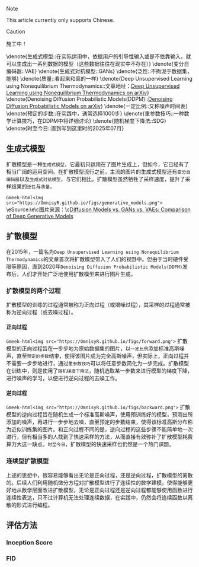 > [!NOTE]
> This article currently only supports Chinese.

> [!CAUTION]
> 施工中！

<!-- ##{"script":"<script src='https://OmnisyR.github.io/assets/HyperTOC.js'></script>"}## -->

\denote{生成式模型::在实际运用中，依据用户的引导性输入或是不依靠输入，就可以生成出一系列数据的模型（这些数据往往在现实中不存在）}
\denote{变分自编码器::VAE}
\denote{生成式对抗模型::GANs}
\denote{泛性::不拘泥于数据集，能够}
\denote{质量::看起来和真的一样}
\denote{Deep Unsupervised Learning using Nonequilibrium Thermodynamics::文章地址：[Deep Unsupervised Learning using Nonequilibrium Thermodynamics on arXiv](https://arxiv.org/abs/1503.03585)}
\denote{Denoising Diffusion Probabilistic Models(DDPM)::[Denoising Diffusion Probabilistic Models on arXiv](https://arxiv.org/abs/2006.11239)}
\denote{一定比例::又称噪声时间表}
\denote{预定的步数::在实践中，通常选择1000步}
\denote{重参数技巧::一种数学计算技巧，在DDPM中将详细讨论}
\denote{随机梯度下降法::SDG}
\denote{时至今日::直到写到这里时的2025年07月}

## 生成式模型
扩散模型是一种`生成式模型`，它最初只运用在了图片生成上，但如今，它已经有了相当广阔的运用空间。在扩散模型流行之前，主流的图片的生成式模型还有`变分自编码器`以及`生成式对抗模型`，与它们相比，扩散模型虽然牺牲了采样速度，提升了采样结果的`泛性`与`质量`。

`Gmeek-html<img src="https://OmnisyR.github.io/figs/generative_models.png">`
\eSource:\e\c图片来源：\c[Diffusion Models vs. GANs vs. VAEs: Comparison of Deep Generative Models](https://pub.towardsai.net/diffusion-models-vs-gans-vs-vaes-comparison-of-deep-generative-models-67ab93e0d9ae)

## 扩散模型
在2015年，一篇名为`Deep Unsupervised Learning using Nonequilibrium Thermodynamics`的文章首次将扩散模型带入了人们的视野中。但由于当时硬件受限等原因，直到2020年`Denoising Diffusion Probabilistic Models(DDPM)`发布后，人们才开始广泛地使用扩散模型来进行图片生成。

### 扩散模型的两个过程
扩散模型的训练的过程通常被称为正向过程（或增噪过程），其采样的过程通常被称为逆向过程（或去噪过程）。

#### 正向过程
`Gmeek-html<img src="https://OmnisyR.github.io/figs/forward.png">`
扩散模型的正向过程旨在一步步地为原始数据集的图片，以`一定比例`添加标准高斯噪声，直至`预定的步数`结束，使得该图片成为完全高斯噪声，但实际上，正向过程并不需要一步步地进行，通过`重参数技巧`可以将任意步数简化为一步完成。扩散模型在训练中，则是使用了`随机梯度下降法`，随机选取某一步数来进行模型的梯度下降，进行噪声的学习，以便进行逆向过程的去噪工作。

#### 逆向过程
`Gmeek-html<img src="https://OmnisyR.github.io/figs/backward.png">`
扩散模型的逆向过程旨在随机生成一个标准高斯噪声，使用预训练好的模型，预测出所添加的噪声，再进行一步步地去噪，直至预定的步数结束，使得该标准高斯分布称为近似训练集的图片。和正向过程不同的是，逆向过程的这些步骤不能简单地一次进行，但有相当多的人找到了快速采样的方法，从而直接有效弥补了扩散模型耗费算力大这一缺点。`时至今日`，扩散模型的快速采样也仍然是一个热门课题。

### 连续型扩散模型
上述的思想中，很容易能够看出无论是正向过程，还是逆向过程，扩散模型的离散的。后续人们利用随机微分方程对扩散模型进行了连续性的数学建模，使得能够更好地从数学层面改进扩散模型，无论是正向过程还是逆向过程都能够使用函数进行连续性表达，只不过计算机无法处理连续数据，在实践中，仍然会将连续函数以离散的形式进行编程。


## 评估方法
### Inception Score

### FID
